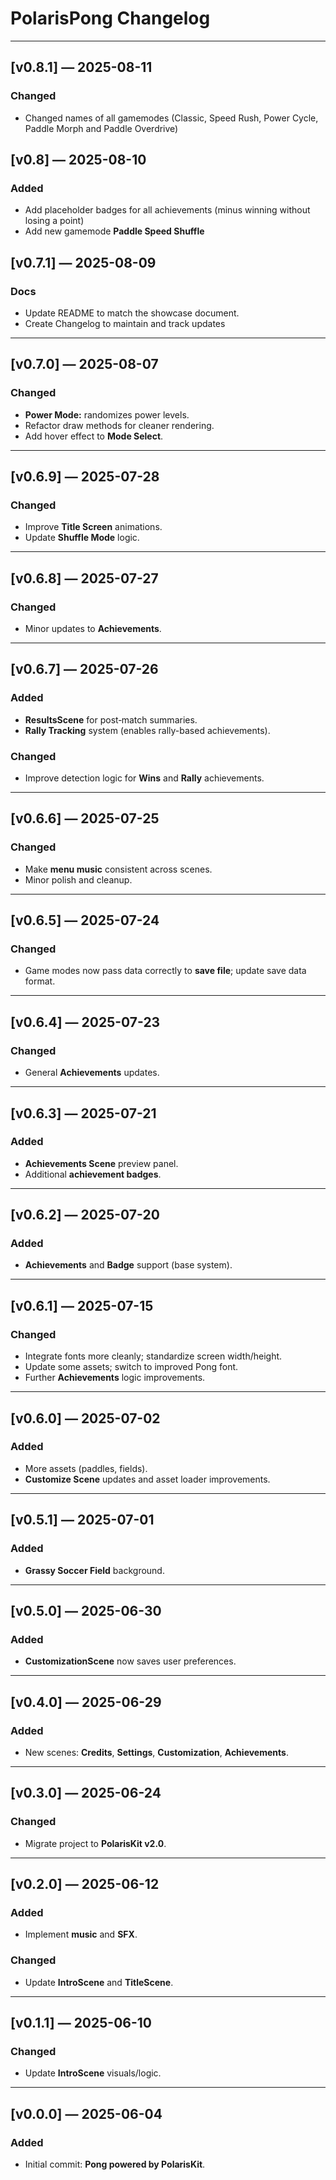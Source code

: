 # PolarisPong Changelog

---
## [v0.8.1] — 2025-08-11
### Changed
- Changed names of all gamemodes (Classic, Speed Rush, Power Cycle, Paddle Morph and Paddle Overdrive)

## [v0.8] — 2025-08-10
### Added
- Add placeholder badges for all achievements (minus winning without losing a point)
- Add new gamemode **Paddle Speed Shuffle**


## [v0.7.1] — 2025-08-09
### Docs
- Update README to match the showcase document.
- Create Changelog to maintain and track updates

---

## [v0.7.0] — 2025-08-07
### Changed
- **Power Mode:** randomizes power levels.
- Refactor draw methods for cleaner rendering.
- Add hover effect to **Mode Select**.

---

## [v0.6.9] — 2025-07-28
### Changed
- Improve **Title Screen** animations.
- Update **Shuffle Mode** logic.

---

## [v0.6.8] — 2025-07-27
### Changed
- Minor updates to **Achievements**.

---

## [v0.6.7] — 2025-07-26
### Added
- **ResultsScene** for post‑match summaries.
- **Rally Tracking** system (enables rally-based achievements).
### Changed
- Improve detection logic for **Wins** and **Rally** achievements.

---

## [v0.6.6] — 2025-07-25
### Changed
- Make **menu music** consistent across scenes.
- Minor polish and cleanup.

---

## [v0.6.5] — 2025-07-24
### Changed
- Game modes now pass data correctly to **save file**; update save data format.

---

## [v0.6.4] — 2025-07-23
### Changed
- General **Achievements** updates.

---

## [v0.6.3] — 2025-07-21
### Added
- **Achievements Scene** preview panel.
- Additional **achievement badges**.

---

## [v0.6.2] — 2025-07-20
### Added
- **Achievements** and **Badge** support (base system).

---

## [v0.6.1] — 2025-07-15
### Changed
- Integrate fonts more cleanly; standardize screen width/height.
- Update some assets; switch to improved Pong font.
- Further **Achievements** logic improvements.

---

## [v0.6.0] — 2025-07-02
### Added
- More assets (paddles, fields).
- **Customize Scene** updates and asset loader improvements.

---

## [v0.5.1] — 2025-07-01
### Added
- **Grassy Soccer Field** background.

---

## [v0.5.0] — 2025-06-30
### Added
- **CustomizationScene** now saves user preferences.

---

## [v0.4.0] — 2025-06-29
### Added
- New scenes: **Credits**, **Settings**, **Customization**, **Achievements**.

---

## [v0.3.0] — 2025-06-24
### Changed
- Migrate project to **PolarisKit v2.0**.

---

## [v0.2.0] — 2025-06-12
### Added
- Implement **music** and **SFX**.
### Changed
- Update **IntroScene** and **TitleScene**.

---

## [v0.1.1] — 2025-06-10
### Changed
- Update **IntroScene** visuals/logic.

---

## [v0.0.0] — 2025-06-04
### Added
- Initial commit: **Pong powered by PolarisKit**.
